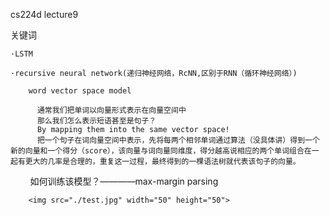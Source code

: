 cs224d lecture9

  关键词
  
    ·LSTM
    
    ·recursive neural network(递归神经网络，RcNN,区别于RNN（循环神经网络）)
    
        word vector space model
        
          通常我们把单词以向量形式表示在向量空间中
          那么我们怎么表示短语甚至是句子？
          By mapping them into the same vector space!
          把一个句子在词向量空间中表示，先将每两个相邻单词通过算法（没具体讲）得到一个新的向量和一个得分（score），该向量与词向量同维度，得分越高说相应的两个单词组合在一起有更大的几率是合理的，重复这一过程，最终得到的一棵语法树就代表该句子的向量。
         
        如何训练该模型？————max-margin parsing
        
        <img src="./test.jpg" width="50" height="50">
          
        
      
